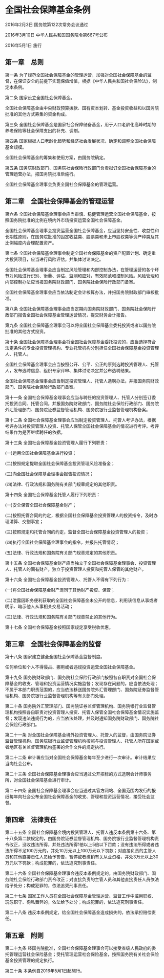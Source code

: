 # 全国社会保障基金条例

2016年2月3日 国务院第122次常务会议通过

2016年3月10日 中华人民共和国国务院令第667号公布

2016年5月1日 施行

<!-- INFO END -->

## 第一章　总则

第一条 为了规范全国社会保障基金的管理运营，加强对全国社会保障基金的监督，在保证安全的前提下实现保值增值，根据《中华人民共和国社会保险法》，制定本条例。

第二条 国家设立全国社会保障基金。

全国社会保障基金由中央财政预算拨款、国有资本划转、基金投资收益和以国务院批准的其他方式筹集的资金构成。

第三条 全国社会保障基金是国家社会保障储备基金，用于人口老龄化高峰时期的养老保险等社会保障支出的补充、调剂。

第四条 国家根据人口老龄化趋势和经济社会发展状况，确定和调整全国社会保障基金规模。

全国社会保障基金的筹集和使用方案，由国务院确定。

第五条 国务院财政部门、国务院社会保险行政部门负责拟订全国社会保障基金的管理运营办法，报国务院批准后施行。

全国社会保障基金理事会负责全国社会保障基金的管理运营。

## 第二章　全国社会保障基金的管理运营

第六条 全国社会保障基金理事会应当审慎、稳健管理运营全国社会保障基金，按照国务院批准的比例在境内外市场投资运营全国社会保障基金。

全国社会保障基金理事会投资运营全国社会保障基金，应当坚持安全性、收益性和长期性原则，在国务院批准的固定收益类、股票类和未上市股权类等资产种类及其比例幅度内合理配置资产。

第七条 全国社会保障基金理事会制定全国社会保障基金的资产配置计划、确定重大投资项目，应当进行风险评估，并集体讨论决定。

全国社会保障基金理事会应当制定风险管理和内部控制办法，在管理运营的各个环节对风险进行识别、衡量、评估、监测和应对，有效防范和控制风险。风险管理和内部控制办法应当报国务院财政部门、国务院社会保险行政部门备案。

全国社会保障基金理事会应当依法制定会计核算办法，并报国务院财政部门审核批准。

第八条 全国社会保障基金理事会应当定期向国务院财政部门、国务院社会保险行政部门报告全国社会保障基金管理运营情况，提交财务会计报告。

第九条 全国社会保障基金理事会可以将全国社会保障基金委托投资或者以国务院批准的其他方式投资。

第十条 全国社会保障基金理事会将全国社会保障基金委托投资的，应当选择符合法定条件的专业投资管理机构、专业托管机构分别担任全国社会保障基金投资管理人、托管人。

全国社会保障基金理事会应当按照公开、公平、公正的原则选聘投资管理人、托管人，发布选聘信息、组织专家评审、集体讨论决定并公布选聘结果。

全国社会保障基金理事会应当制定投资管理人、托管人选聘办法，并报国务院财政部门、国务院社会保险行政部门备案。

第十一条 全国社会保障基金理事会应当与聘任的投资管理人、托管人分别签订委托投资合同、托管合同，并报国务院财政部门、国务院社会保险行政部门、国务院外汇管理部门、国务院证券监督管理机构、国务院银行业监督管理机构备案。

第十二条 全国社会保障基金理事会应当制定投资管理人、托管人考评办法，根据考评办法对投资管理人投资、托管人保管全国社会保障基金的情况进行考评。考评结果作为是否继续聘任的依据。

第十三条 全国社会保障基金投资管理人履行下列职责：

(一)运用全国社会保障基金进行投资；

(二)按照规定提取全国社会保障基金投资管理风险准备金；

(三)向全国社会保障基金理事会报告投资情况；

(四)法律、行政法规和国务院有关部门规章规定的其他职责。

第十四条 全国社会保障基金托管人履行下列职责：

(一)安全保管全国社会保障基金财产；

(二)按照托管合同的约定，根据全国社会保障基金投资管理人的投资指令，及时办理清算、交割事宜；

(三)按照规定和托管合同的约定，监督全国社会保障基金投资管理人的投资；

(四)执行全国社会保障基金理事会的指令，并报告托管情况；

(五)法律、行政法规和国务院有关部门规章规定的其他职责。

第十五条 全国社会保障基金财产应当独立于全国社会保障基金理事会、投资管理人、托管人的固有财产，独立于投资管理人投资和托管人保管的其他财产。

第十六条 全国社会保障基金投资管理人、托管人不得有下列行为：

(一)将全国社会保障基金财产混同于其他财产投资、保管；

(二)泄露因职务便利获取的全国社会保障基金未公开的信息，利用该信息从事或者明示、暗示他人从事相关交易活动；

(三)法律、行政法规和国务院有关部门规章禁止的其他行为。

第十七条 全国社会保障基金按照国家规定享受税收优惠。

## 第三章　全国社会保障基金的监督

第十八条 国家建立健全全国社会保障基金监督制度。

任何单位和个人不得侵占、挪用或者违规投资运营全国社会保障基金。

第十九条 国务院财政部门、国务院社会保险行政部门按照各自职责对全国社会保障基金的收支、管理和投资运营情况实施监督；发现存在问题的，应当依法处理；不属于本部门职责范围的，应当依法移送国务院外汇管理部门、国务院证券监督管理机构、国务院银行业监督管理机构等有关部门处理。

第二十条 国务院外汇管理部门、国务院证券监督管理机构、国务院银行业监督管理机构按照各自职责对投资管理人投资、托管人保管全国社会保障基金情况实施监督；发现违法违规行为的，应当依法处理，并及时通知国务院财政部门、国务院社会保险行政部门。

第二十一条 对全国社会保障基金境外投资管理人、托管人的监督，由国务院证券监督管理机构、国务院银行业监督管理机构按照与投资管理人、托管人所在国家或者地区有关监督管理机构签署的合作文件的规定执行。

第二十二条 审计署应当对全国社会保障基金每年至少进行一次审计。审计结果应当向社会公布。

第二十三条 全国社会保障基金理事会应当通过公开招标的方式选聘会计师事务所，对全国社会保障基金进行审计。

第二十四条 全国社会保障基金理事会应当通过其官方网站、全国范围内发行的报纸每年向社会公布全国社会保障基金的收支、管理和投资运营情况，接受社会监督。

## 第四章　法律责任

第二十五条 全国社会保障基金境内投资管理人、托管人违反本条例第十六条、第十八条第二款规定的，由国务院证券监督管理机构、国务院银行业监督管理机构责令改正，没收违法所得，并处违法所得1倍以上5倍以下罚款；没有违法所得或者违法所得不足100万元的，并处10万元以上100万元以下罚款；对直接负责的主管人员和其他直接责任人员给予警告，暂停或者撤销有关从业资格，并处3万元以上30万元以下罚款；构成犯罪的，依法追究刑事责任。

第二十六条 全国社会保障基金理事会违反本条例规定的，由国务院财政部门、国务院社会保险行政部门责令改正；对直接负责的主管人员和其他直接责任人员依法给予处分；构成犯罪的，依法追究刑事责任。

第二十七条 国家工作人员在全国社会保障基金管理运营、监督工作中滥用职权、玩忽职守、徇私舞弊的，依法给予处分；构成犯罪的，依法追究刑事责任。

第二十八条 违反本条例规定，给全国社会保障基金造成损失的，依法承担赔偿责任。

## 第五章　附则

第二十九条 经国务院批准，全国社会保障基金理事会可以接受省级人民政府的委托管理运营社会保险基金；受托管理运营社会保险基金，按照国务院有关社会保险基金投资管理的规定执行。

第三十条 本条例自2016年5月1日起施行。

